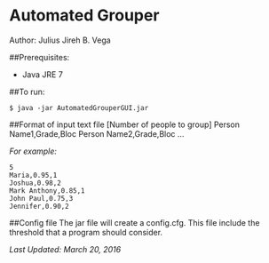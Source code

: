 # Automated Grouper
Author: Julius Jireh B. Vega  

##Prerequisites:
* Java JRE 7  

##To run:  
```
$ java -jar AutomatedGrouperGUI.jar
```

##Format of input text file
[Number of people to group]
Person Name1,Grade,Bloc
Person Name2,Grade,Bloc
...

*For example:*
```
5
Maria,0.95,1
Joshua,0.98,2
Mark Anthony,0.85,1
John Paul,0.75,3
Jennifer,0.90,2
```

##Config file
The jar file will create a config.cfg. This file include the threshold that a program should consider.  

*Last Updated: March 20, 2016*